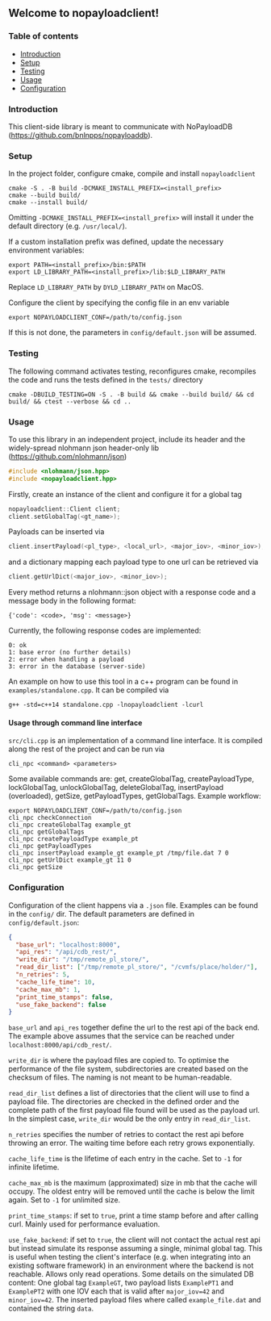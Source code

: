 ## Welcome to nopayloadclient!
### Table of contents
* [Introduction](#introduction)
* [Setup](#setup)
* [Testing](#testing)
* [Usage](#usage)
* [Configuration](#configuration)

### Introduction
This client-side library is meant to communicate with
NoPayloadDB (https://github.com/bnlnpps/nopayloaddb).

### Setup
In the project folder, configure cmake, compile and install ```nopayloadclient```
```shell
cmake -S . -B build -DCMAKE_INSTALL_PREFIX=<install_prefix>
cmake --build build/
cmake --install build/
```
Omitting `-DCMAKE_INSTALL_PREFIX=<install_prefix>` will install
it under the default directory (e.g. `/usr/local/`).

If a custom installation prefix was defined, update the necessary
environment variables:
```shell
export PATH=<install_prefix>/bin:$PATH
export LD_LIBRARY_PATH=<install_prefix>/lib:$LD_LIBRARY_PATH
```
Replace `LD_LIBRARY_PATH` by `DYLD_LIBRARY_PATH` on MacOS.

Configure the client by specifying the config file in
an env variable
```shell
export NOPAYLOADCLIENT_CONF=/path/to/config.json
```
If this is not done, the parameters in `config/default.json` will
be assumed.

### Testing
The following command activates testing, reconfigures cmake, recompiles the code
and runs the tests defined in the `tests/` directory
```shell
cmake -DBUILD_TESTING=ON -S . -B build && cmake --build build/ && cd build/ && ctest --verbose && cd ..
```

### Usage
To use this library in an independent project, include its
header and the widely-spread nlohmann json header-only lib
(https://github.com/nlohmann/json)
```c
#include <nlohmann/json.hpp>
#include <nopayloadclient.hpp>
```
Firstly, create an instance of the client and configure it for a global tag
```c
nopayloadclient::Client client;
client.setGlobalTag(<gt_name>);
```
Payloads can be inserted via
```c
client.insertPayload(<pl_type>, <local_url>, <major_iov>, <minor_iov>);
```
and a dictionary mapping each payload type to one url can be retrieved via
```c
client.getUrlDict(<major_iov>, <minor_iov>);
```
Every method returns a nlohmann::json object with a response code and a
message body in the  following format:
```
{'code': <code>, 'msg': <message>}
```
Currently, the following response codes are implemented:
```
0: ok
1: base error (no further details)
2: error when handling a payload
3: error in the database (server-side)
```
An example on how to use this tool in a c++ program can be found in
`examples/standalone.cpp`. It can be compiled via
```shell
g++ -std=c++14 standalone.cpp -lnopayloadclient -lcurl
```

#### Usage through command line interface
`src/cli.cpp` is an implementation of a command line interface.
It is compiled along the rest of the project and can be run via
```shell
cli_npc <command> <parameters>
```
Some available commands are: get, createGlobalTag, createPayloadType, lockGlobalTag,
unlockGlobalTag, deleteGlobalTag, insertPayload (overloaded), getSize,
getPayloadTypes, getGlobalTags. Example workflow:
```shell
export NOPAYLOADCLIENT_CONF=/path/to/config.json
cli_npc checkConnection
cli_npc createGlobalTag example_gt
cli_npc getGlobalTags
cli_npc createPayloadType example_pt
cli_npc getPayloadTypes
cli_npc insertPayload example_gt example_pt /tmp/file.dat 7 0
cli_npc getUrlDict example_gt 11 0
cli_npc getSize
```

### Configuration
Configuration of the client happens via a `.json` file.
Examples can be found in the `config/` dir. The default
parameters are defined in `config/default.json`:
```json
{
  "base_url": "localhost:8000",
  "api_res": "/api/cdb_rest/",
  "write_dir": "/tmp/remote_pl_store/",
  "read_dir_list": ["/tmp/remote_pl_store/", "/cvmfs/place/holder/"],
  "n_retries": 5,
  "cache_life_time": 10,
  "cache_max_mb": 1,
  "print_time_stamps": false,
  "use_fake_backend": false
}
```
`base_url` and `api_res` together define the url to the rest api
of the back end. The example above assumes that the service can be
reached under `localhost:8000/api/cdb_rest/`.

`write_dir` is where the payload files are copied to. To optimise the
performance of the file system, subdirectories are created based on the 
checksum of files. The naming is not meant to be human-readable.

`read_dir_list` defines a list of directories that the client will use to
find a payload file. The directories are checked in the defined order and the
complete path of the first payload file found will be used as the payload url.
In the simplest case, `write_dir` would be the only entry in `read_dir_list`.

`n_retries` specifies the number of retries to contact the rest api before
throwing an error. The waiting time before each retry grows exponentially.

`cache_life_time` is the lifetime of each entry in the cache. Set to `-1`
for infinite lifetime.

`cache_max_mb` is the maximum (approximated) size in mb that the cache will occupy.
The oldest entry will be removed until the cache is below the limit again. Set to `-1`
for unlimited size.

`print_time_stamps`: if set to `true`, print a time stamp before and after
calling curl. Mainly used for performance evaluation.

`use_fake_backend`: if set to `true`, the client will not contact the actual rest api
but instead simulate its response assuming a single, minimal global tag. This is useful
when testing the client's interface (e.g. when integrating into an existing software framework)
in an environment where the backend is not reachable. Allows only read operations. Some details on the simulated DB content:
One global tag `ExampleGT`, two payload lists `ExamplePT1` and `ExamplePT2` with one IOV each that is valid after `major_iov=42`
and `minor_iov=42`. The inserted payload files where called `example_file.dat` and contained
the string `data`.
